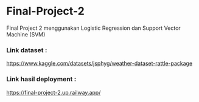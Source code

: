 # Final-Project-2
Final Project 2 menggunakan Logistic Regression dan Support Vector Machine (SVM)

### Link dataset :
https://www.kaggle.com/datasets/jsphyg/weather-dataset-rattle-package

### Link hasil deployment :
https://final-project-2.up.railway.app/
